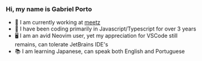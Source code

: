 ### Hi, my name is Gabriel Porto

- 🔭 I am currently working at [meetz](https://www.meetz.com.br)
- 💼 I have been coding primarily in Javascript/Typescript for over 3 years
- 🖥️ I am an avid Neovim user, yet my appreciation for VSCode still remains, can tolerate JetBrains IDE's
- 📚 I am learning Japanese, can speak both English and Portuguese
